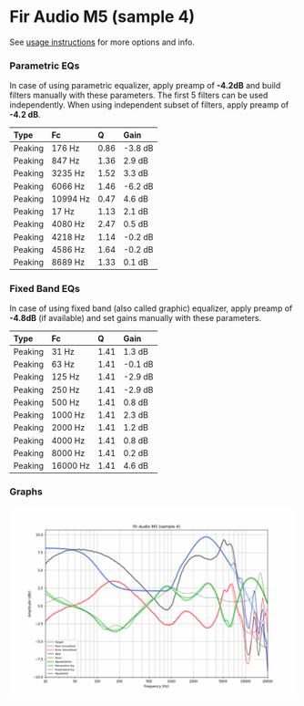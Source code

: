 # Fir Audio M5 (sample 4)
See [usage instructions](https://github.com/jaakkopasanen/AutoEq#usage) for more options and info.

### Parametric EQs
In case of using parametric equalizer, apply preamp of **-4.2dB** and build filters manually
with these parameters. The first 5 filters can be used independently.
When using independent subset of filters, apply preamp of **-4.2 dB**.

| Type    | Fc       |    Q | Gain    |
|:--------|:---------|:-----|:--------|
| Peaking | 176 Hz   | 0.86 | -3.8 dB |
| Peaking | 847 Hz   | 1.36 | 2.9 dB  |
| Peaking | 3235 Hz  | 1.52 | 3.3 dB  |
| Peaking | 6066 Hz  | 1.46 | -6.2 dB |
| Peaking | 10994 Hz | 0.47 | 4.6 dB  |
| Peaking | 17 Hz    | 1.13 | 2.1 dB  |
| Peaking | 4080 Hz  | 2.47 | 0.5 dB  |
| Peaking | 4218 Hz  | 1.14 | -0.2 dB |
| Peaking | 4586 Hz  | 1.64 | -0.2 dB |
| Peaking | 8689 Hz  | 1.33 | 0.1 dB  |

### Fixed Band EQs
In case of using fixed band (also called graphic) equalizer, apply preamp of **-4.8dB**
(if available) and set gains manually with these parameters.

| Type    | Fc       |    Q | Gain    |
|:--------|:---------|:-----|:--------|
| Peaking | 31 Hz    | 1.41 | 1.3 dB  |
| Peaking | 63 Hz    | 1.41 | -0.1 dB |
| Peaking | 125 Hz   | 1.41 | -2.9 dB |
| Peaking | 250 Hz   | 1.41 | -2.9 dB |
| Peaking | 500 Hz   | 1.41 | 0.8 dB  |
| Peaking | 1000 Hz  | 1.41 | 2.3 dB  |
| Peaking | 2000 Hz  | 1.41 | 1.2 dB  |
| Peaking | 4000 Hz  | 1.41 | 0.8 dB  |
| Peaking | 8000 Hz  | 1.41 | 0.2 dB  |
| Peaking | 16000 Hz | 1.41 | 4.6 dB  |

### Graphs
![](./Fir%20Audio%20M5%20(sample%204).png)